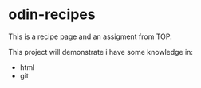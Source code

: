 # odin-recipes
This is a recipe page and an assigment from TOP.

This project will demonstrate i have some knowledge in:
* html
* git